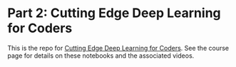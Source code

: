# Part 2: Cutting Edge Deep Learning for Coders

This is the repo for [Cutting Edge Deep Learning for Coders](course.fast.ai/part2.html). See the course page for details on these notebooks and the associated videos.
